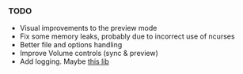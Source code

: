 ### TODO
* Visual improvements to the preview mode
* Fix some memory leaks, probably due to incorrect use of ncurses
* Better file and options handling
* Improve Volume controls (sync & preview)
* Add logging. Maybe [this lib](https://github.com/emilk/loguru)
